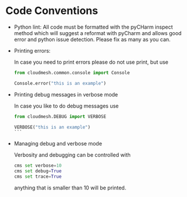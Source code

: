 # Code Conventions


* Python lint: All code must be formatted with the pyCHarm inspect method which
  will suggest a reformat with pyCharm and allows good error and python issue
  detection. Please fix as many as you can.

* Printing errors: 

  In case you need to print errors please do not use print, but use

  ```python
  from cloudmesh.common.console import Console

  Console.error("this is an example")
  ```

* Printing debug messages in verbose mode 

  In case you like to do debug messages use

  ````python
  from cloudmesh.DEBUG import VERBOSE

  VERBOSE("this is an example")  
  ```

* Managing debug and verbose mode
 
  Verbosity and debugging can be controlled with 
  
  ```python
  cms set verbose=10
  cms set debug=True
  cms set trace=True
  ```
  anything that is smaller than 10 will be printed.
